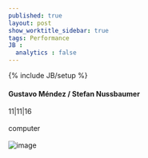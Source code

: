 ```yaml
---
published: true
layout: post
show_worktitle_sidebar: true
tags: Performance
JB :
  analytics : false
---
```


{% include JB/setup %}




<p>
<h4>Gustavo Méndez / Stefan Nussbaumer</h4>
11|11|16
<br /><br />
computer
<br /><br />
<img src="{{ site.url }}/images/gustavo_stefan.jpg" alt="image">


</p>



